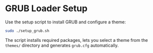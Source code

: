 # GRUB Loader Setup

Use the setup script to install GRUB and configure a theme:

```bash
sudo ./setup_grub.sh
```

The script installs required packages, lets you select a theme from the `themes/` directory and generates `grub.cfg` automatically.
